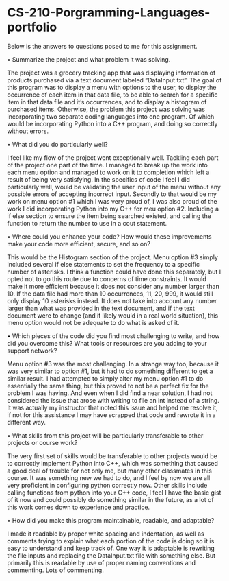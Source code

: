# CS-210-Porgramming-Languages-portfolio

Below is the answers to questions posed to me for this assignment.

•	Summarize the project and what problem it was solving.

The project was a grocery tracking app that was displaying information of products purchased via a text document labeled “DataInput.txt”. The goal of this program was to display a menu with options to the user, to display the occurrence of each item in that data file, to be able to search for a specific item in that data file and it’s occurrences, and to display a histogram of purchased items.
Otherwise, the problem this project was solving was incorporating two separate coding languages into one program. Of which would be incorporating Python into a C++ program, and doing so correctly without errors.

•	What did you do particularly well?

I feel like my flow of the project went exceptionally well. Tackling each part of the project one part of the time. I managed to break up the work into each menu option and managed to work on it to completion which left a result of being very satisfying.
In the specifics of code I feel I did particularly well, would be validating the user input of the menu without any possible errors of accepting incorrect input.  Secondly to that would be my work on menu option #1 which I was very proud of, I was also proud of the work I did incorporating Python into my C++ for meu option #2. Including a if else section to ensure the item being searched existed, and calling the function to return the number to use in a cout statement.

•	Where could you enhance your code? How would these improvements make your code more efficient, secure, and so on?

This would be the Histogram section of the project. Menu option #3 simply included several if else statements to set the frequency to a specific number of asterisks. I think a function could have done this separately, but I opted not to go this route due to concerns of time constraints.
It would make it more efficient because it does not consider any number larger than 10. If the data file had more than 10 occurrences, 11, 20, 999, it would still only display 10 asterisks instead. It does not take into account any number larger than what was provided in the text document, and if the text document were to change (and it likely would in a real world situation), this menu option would not be adequate to do what is asked of it.

•	Which pieces of the code did you find most challenging to write, and how did you overcome this? What tools or resources are you adding to your support network?

Menu option #3 was the most challenging. In a strange way too, because it was very similar to option #1, but it had to do something different to get a similar result. I had attempted to simply alter my menu option #1 to do essentially the same thing, but this proved to not be a perfect fix for the problem I was having. And even when I did find a near solution, I had not considered the issue that arose with writing to file an int instead of a string. It was actually my instructor that noted this issue and helped me resolve it, if not for this assistance I may have scrapped that code and rewrote it in a different way.

•	What skills from this project will be particularly transferable to other projects or course work?

The very first set of skills would be transferable to other projects would be to correctly implement Python into C++, which was something that caused a good deal of trouble for not only me, but many other classmates in this course. It was something new we had to do, and I feel by now we are all very proficient in configuring python correctly now.
Other skills include calling functions from python into your C++ code, I feel I have the basic gist of it now and could possibly do something similar in the future, as a lot of this work comes down to experience and practice.

•	How did you make this program maintainable, readable, and adaptable?

I made it readable by proper white spacing and indentation, as well as comments trying to explain what each portion of the code is doing so it is easy to understand and keep track of. One way it is adaptable is rewriting the file inputs and replacing the DataInput.txt file with something else.
But primarily this is readable by use of proper naming conventions and commenting. Lots of commenting.

